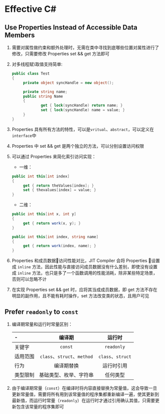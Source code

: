 # Effective C#

## Use Properties Instead of Accessible Data Members

1. 需要对属性做约束和额外处理时，无需在类中寻找到底哪些位置对属性进行了修改，只需要修改 Properties set && get 方法即可

2. 对多线程赋\取值支持简单:

   ```c#
   public class Test
   {
        private object syncHandle = new object();

        private string name;
        public string Name
        {
                get { lock(syncHandle) return name; }
                set { lock(syncHandle) name = value; }
        }
   }
   ```

3. Properties 具有所有方法的特性，可以是`vritual`、`abstract`，可以定义在`interface`中

4. Properties 中 set && get 是两个独立的方法，可以分别设置访问权限

5. 可以通过 Properties 来简化索引访问实现：

   - 一维：

   ```c#
   public int this[int index]
   {
        get { return theValues[index]; }
        set { thevalues[index] = value; }
   }
   ```

   - 二维：

   ```c#
   public int this[int x, int y]
   {
        get { return work(x, y); }
   }

   public int this[int index, string name]
   {
        get { return work(index, name); }
   }
   ```

6. Properties 和成员数据访问性能对比，JIT Compiler 会将 Properties 设置成 `inline` 方法，因此性能与直接访问成员数据没有什么差别，即使没有设置成 `inline` 方法，也只是多了一个函数调用的性能消耗，除非某些特定场景，否则可以忽略不计

7. 在实现 Properties set && get 时，应将其当成成员数据，即 get 方法不存在明显的副作用，且不能有耗时操作，set 方法改变类的状态，且用户可见

## Prefer `readonly` to `const`

1. 编译期常量和运行时常量区别：

    |-|编译期|运行时|
    |:---|:---:|:---:|
    |关键字|`const`|`readonly`|
    |适用范围|`class`、`struct`、`method`|`class`、`struct`|
    |行为|编译期替换|运行时引用|
    |类型限制|基础类型、枚举、字符串|任何类型|

2. 由于编译期常量（`const`）在编译时将内容直接替换为常量值，这会导致一旦更新常量值，需要将所有用到该常量值的程序集都重新编译一遍，使其更新到最新值，而运行时常量（`readonly`）在运行时才通过引用确认其值，只需要更新包含该常量的程序集即可

